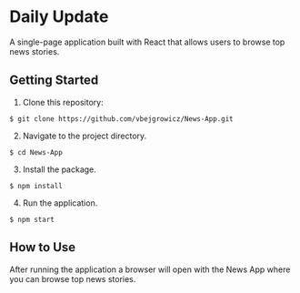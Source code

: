 # Daily Update
A single-page application built with React that allows users to browse top news stories.

## Getting Started
1.  Clone this repository:

  `$ git clone https://github.com/vbejgrowicz/News-App.git`

2.  Navigate to the project directory.

  `$ cd News-App`

3.  Install the package.

  `$ npm install`

4.  Run the application.

  `$ npm start`
  
## How to Use
After running the application a browser will open with the News App where you can browse top news stories.
